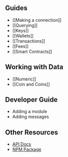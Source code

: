 ## Guides

- [[Making a connection]]
- [[Querying]]
- [[Keys]]
- [[Wallets]]
- [[Transactions]]
- [[Fees]]
- [[Smart Contracts]]

## Working with Data
- [[Numeric]]
- [[Coin and Coins]]

## Developer Guide

- Adding a module
- Adding messages

## Other Resources

- [API Docs](https://terra-project.github.io/terra.js/)
- [NPM Package](https://www.npmjs.com/package/@terra-money/terra.js)
